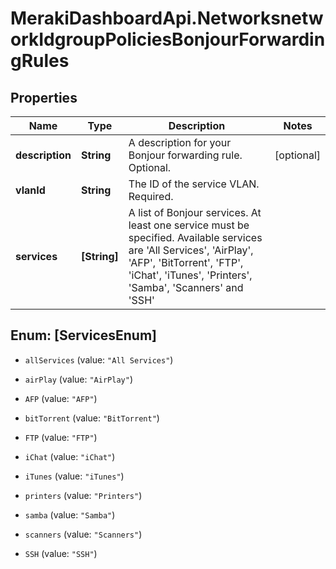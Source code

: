 # MerakiDashboardApi.NetworksnetworkIdgroupPoliciesBonjourForwardingRules

## Properties
Name | Type | Description | Notes
------------ | ------------- | ------------- | -------------
**description** | **String** | A description for your Bonjour forwarding rule. Optional. | [optional] 
**vlanId** | **String** | The ID of the service VLAN. Required. | 
**services** | **[String]** | A list of Bonjour services. At least one service must be specified. Available services are 'All Services', 'AirPlay', 'AFP', 'BitTorrent', 'FTP', 'iChat', 'iTunes', 'Printers', 'Samba', 'Scanners' and 'SSH' | 


<a name="[ServicesEnum]"></a>
## Enum: [ServicesEnum]


* `allServices` (value: `"All Services"`)

* `airPlay` (value: `"AirPlay"`)

* `AFP` (value: `"AFP"`)

* `bitTorrent` (value: `"BitTorrent"`)

* `FTP` (value: `"FTP"`)

* `iChat` (value: `"iChat"`)

* `iTunes` (value: `"iTunes"`)

* `printers` (value: `"Printers"`)

* `samba` (value: `"Samba"`)

* `scanners` (value: `"Scanners"`)

* `SSH` (value: `"SSH"`)




